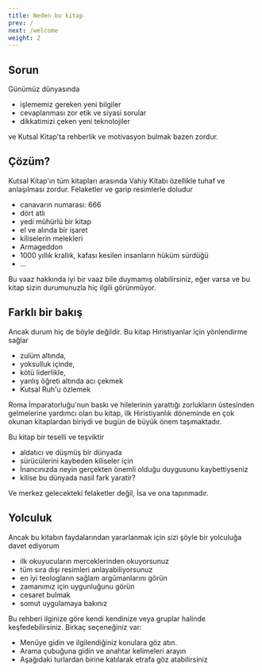 ```yaml
---
title: Neden bu kitap
prev: /
next: /welcome
weight: 2
---
```


## Sorun

Günümüz dünyasında 
- işlememiz gereken yeni bilgiler
- cevaplanması zor etik ve siyasi sorular
- di̇kkati̇mi̇zi̇ çeken yeni̇ teknoloji̇ler

ve Kutsal Kitap'ta rehberlik ve motivasyon bulmak bazen zordur.

## Çözüm?

Kutsal Kitap'ın tüm kitapları arasında Vahiy Kitabı özellikle tuhaf ve anlaşılması zordur. Felaketler ve garip resimlerle doludur
- canavarın numarası: 666
- dört atlı
- yedi mühürlü bir kitap
- el ve alında bir işaret
- kiliselerin melekleri
- Armageddon
- 1000 yıllık krallık, kafası kesilen insanların hüküm sürdüğü
- ...

Bu vaaz hakkında iyi bir vaaz bile duymamış olabilirsiniz, eğer varsa ve bu kitap sizin durumunuzla hiç ilgili görünmüyor.

## Farklı bir bakış

Ancak durum hiç de böyle değildir. Bu kitap Hıristiyanlar için yönlendirme sağlar 
- zulüm altında, 
- yoksulluk içinde, 
- kötü liderlikle, 
- yanlış öğreti altında acı çekmek
- Kutsal Ruh'u özlemek

Roma İmparatorluğu'nun baskı ve hilelerinin yarattığı zorlukların üstesinden gelmelerine yardımcı olan bu kitap, ilk Hıristiyanlık döneminde en çok okunan kitaplardan biriydi ve bugün de büyük önem taşımaktadır.

Bu kitap bir teselli ve teşviktir
- aldatıcı ve düşmüş bir dünyada
- sürücülerini kaybeden kiliseler için
- İnancınızda neyin gerçekten önemli olduğu duygusunu kaybettiyseniz
- ki̇li̇se bu dünyada nasil fark yaratir?

Ve merkez gelecekteki felaketler değil, İsa ve ona tapınmadır.

## Yolculuk

Ancak bu kitabın faydalarından yararlanmak için sizi şöyle bir yolculuğa davet ediyorum
- ilk okuyucuların merceklerinden okuyorsunuz
- tüm sıra dışı resimleri anlayabiliyorsunuz
- en iyi teologların sağlam argümanlarını görün
- zamanımız için uygunluğunu görün
- cesaret bulmak 
- somut uygulamaya bakınız

Bu rehberi ilginize göre kendi kendinize veya gruplar halinde keşfedebilirsiniz. Birkaç seçeneğiniz var:
- Menüye gidin ve ilgilendiğiniz konulara göz atın.
- Arama çubuğuna gidin ve anahtar kelimeleri arayın
- Aşağıdaki turlardan birine katılarak etrafa göz atabilirsiniz
